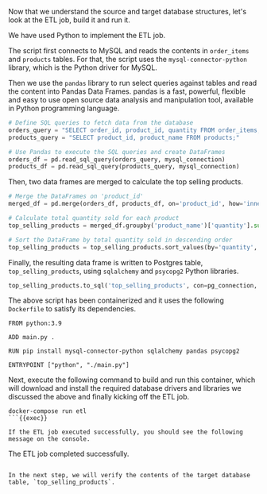 Now that we understand the source and target database structures, let's look at the ETL job, build it and run it.

We have used Python to implement the ETL job.

The script first connects to MySQL and reads the contents in `order_items` and `products` tables. For that, the script uses the `mysql-connector-python` library, which is the Python driver for MySQL.

Then we use the `pandas` library to run select queries against tables and read the content into Pandas Data Frames. pandas is a fast, powerful, flexible and easy to use open source data analysis and manipulation tool, available in Python programming language.

```python
# Define SQL queries to fetch data from the database
orders_query = "SELECT order_id, product_id, quantity FROM order_items;"
products_query = "SELECT product_id, product_name FROM products;"

# Use Pandas to execute the SQL queries and create DataFrames
orders_df = pd.read_sql_query(orders_query, mysql_connection)
products_df = pd.read_sql_query(products_query, mysql_connection)
```

Then, two data frames are merged to calculate the top selling products.

```python
# Merge the DataFrames on 'product_id'
merged_df = pd.merge(orders_df, products_df, on='product_id', how='inner')

# Calculate total quantity sold for each product
top_selling_products = merged_df.groupby('product_name')['quantity'].sum().reset_index()

# Sort the DataFrame by total quantity sold in descending order
top_selling_products = top_selling_products.sort_values(by='quantity', ascending=False)
```

Finally, the resulting data frame is written to Postgres table, `top_selling_products`, using `sqlalchemy` and `psycopg2` Python libraries.

```python
top_selling_products.to_sql('top_selling_products', con=pg_connection, if_exists='replace', index=False)
```

The above script has been containerized and it uses the following `Dockerfile` to satisfy its dependencies.

```
FROM python:3.9

ADD main.py .

RUN pip install mysql-connector-python sqlalchemy pandas psycopg2

ENTRYPOINT ["python", "./main.py"]
```

Next, execute the following command to build and run this container, which will download and install the required database drivers and libraries we discussed the above and finally kicking off the ETL job.

```
docker-compose run etl
```{{exec}}

If the ETL job executed successfully, you should see the following message on the console.

```
The ETL job completed successfully.
```

In the next step, we will verify the contents of the target database table, `top_selling_products`.